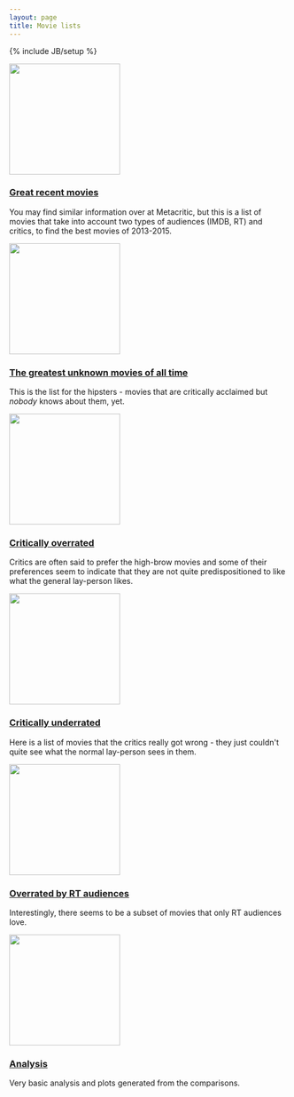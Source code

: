 ```yaml
---
layout: page
title: Movie lists
---
```

{% include JB/setup %}

<div class="row">
<div class="col-md-4 portfolio-item">
<a href="recent.html">
<img class="img-responsive" src="http://www.smartsuburbansurvival.com/wp-content/uploads/2014/02/Greatest_Hits_TV.png" height=200px>
</a>
<h3>
<a href="recent.html"><strong>Great</strong> recent movies</a>
</h3>
<p>You may find similar information over at Metacritic, but this is a list of movies that take into account two types of audiences (IMDB, RT) and critics, to find the best movies of 2013-2015.</p>
</div>
<div class="col-md-4 portfolio-item">
<a href="unknown.html">
<img class="img-responsive" src="http://fc00.deviantart.net/fs71/i/2013/319/b/5/wallpaper_hipster_by_missmonsterhigh-d6ub9cn.jpg" height=200px>
</a>
<h3>
<a href="unknown.html">The greatest <strong>unknown</strong> movies of all time</a>
</h3>
<p>This is the list for the hipsters - movies that are critically acclaimed but <i>nobody</i> knows about them, yet.</p>
</div>
<div class="col-md-4 portfolio-item">
<a href="#">
<img class="img-responsive" src="http://ingeniusprep.com/blog/wp-content/uploads/2014/07/muppet-critics.jpg" height=200px>
</a>
<h3>
<a href="critics_overrate.html">Critically overrated</a>
</h3>
<p>Critics are often said to prefer the high-brow movies and some of their preferences seem to indicate that they are not quite predispositioned to like what the general lay-person likes.</p>
</div>
</div>


<!-- Projects Row -->
<div class="row">
<div class="col-md-4 portfolio-item">
<a href="#">
<img class="img-responsive" src="https://socialsteve.files.wordpress.com/2010/11/audience.jpg" height=200px>
</a>
<h3>
<a href="critics_underrate.html">Critically underrated</a>
</h3>
<p>Here is a list of movies that the critics really got wrong - they just couldn't quite see what the normal lay-person sees in them.</p>
</div>
<div class="col-md-4 portfolio-item">
<a href="imdb_hates_rt_loves.html">
<img class="img-responsive" src="http://www.stealingshare.com/wp-content/uploads/2014/10/Rotten_Tomatoes_logo.png" height=200px>
</a>
<h3>
<a href="imdb_hates_rt_loves.html">Overrated by RT audiences</a>
</h3>
<p>Interestingly, there seems to be a subset of movies that only RT audiences love.</p>
</div>

<div class="col-md-4 portfolio-item">
<a href="analysis.html">
<img class="img-responsive" src="http://www.dgould.ca/wp-content/uploads/2013/05/Analysis.jpg" height=200px>
</a>
<h3>
<a href="analysis.html">Analysis</a>
</h3>
<p>Very basic analysis and plots generated from the comparisons.</p>
</div>

</div>
